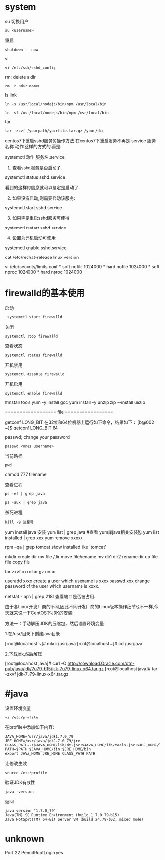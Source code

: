 # system

su 切换用户

```shell
su <username>				
```

 重启

```shell
shutdown -r now
```

vi 

```shell
vi /etc/ssh/sshd_config
```

rm; delete a dir

```shell
rm -r <dir name>	
```

ls link

```shell
ln -s /usr/local/nodejs/bin/npm /usr/local/bin
```

```
ln -sf /usr/local/nodejs/bin/npm /usr/local/bin
```

tar

```shell
tar -zcvf /yourpath/yourfile.tar.gz /your/dir
```





centos7下重启sshd服务的操作方法
在centos7下重启服务不再是 service 服务名称 动作 这样的方式的.而是:

systemctl 动作 服务名.service

1. 查看sshd服务是否启动了.

systemctl status sshd.service

看到的这样的信息就可以确定是启动了.

2. 如果没有启动,则需要启动该服务:

systemctl start sshd.service

3. 如果需要重启sshd服务可使得

systemctl restart sshd.service

4. 设置为开机启动可使用:



systemctl enable sshd.service



cat /etc/redhat-release   	linux version



vi /etc/security/limits.conf
	* soft nofile 1024000
	* hard nofile 1024000
	* soft nproc 1024000
	* hard nproc 1024000

# firewalld的基本使用
启动
```shell
 systemctl start firewalld
```
关闭
```shell
systemctl stop firewalld
```
查看状态
```shell
systemctl status firewalld
```
开机禁用  
```shell
systemctl disable firewalld
```
开机启用  
```shell
systemctl enable firewalld
```

#install tools
yum -y install gcc
yum install -y unzip zip	--install unzip


================== file =================



getconf LONG_BIT
在32位和64位机器上运行如下命令，结果如下：
[b@002 ~]$ getconf LONG_BIT
64



passwd;	change your password

```shell
passwd <ones username>	
```

当前路径

```
pwd
```



chmod 777 filename

查看进程
```shell
ps -ef | grep java 
```
```shell
ps -aux | grep java
```
杀死进程
```shell
kill -9 进程号
```


yum install java	安装
yum list | grep java 	#查看 yum库java相关安装包
yum list installed | grep xxx
yum remove xxxxx

rpm –qa | grep tomcat	show installed like 'tomcat'

mkdir	create dir
mv file /dir		move file/rename
mv dir1 dir2		rename dir
cp file file		copy file


tar zxvf xxxx.tar.gz	untar


useradd xxxx   		create a user which usename is xxxx
passwd xxx		change password of the user which username is xxxx.


netstat - apn | grep 2181 查看端口是否被占用.



由于各Linux开发厂商的不同,因此不同开发厂商的Linux版本操作细节也不一样,今天就来说一下CentOS下JDK的安装:

方法一：手动解压JDK的压缩包，然后设置环境变量

1.在/usr/目录下创建java目录

[root@localhost ~]# mkdir/usr/java
[root@localhost ~]# cd /usr/java

2.下载jdk,然后解压

[root@localhost java]# curl -O http://download.Oracle.com/otn-pub/java/jdk/7u79-b15/jdk-7u79-linux-x64.tar.gz 
[root@localhost java]# tar -zxvf jdk-7u79-linux-x64.tar.gz

# #java

设置环境变量

```shell
vi /etc/profile
```

在profile中添加如下内容:

```
JAVA_HOME=/usr/java/jdk1.7.0_79
JRE_HOME=/usr/java/jdk1.7.0_79/jre
CLASS_PATH=.:$JAVA_HOME/lib/dt.jar:$JAVA_HOME/lib/tools.jar:$JRE_HOME/lib
PATH=$PATH:$JAVA_HOME/bin:$JRE_HOME/bin
export JAVA_HOME JRE_HOME CLASS_PATH PATH
```

让修改生效

```shell
source /etc/profile
```

验证JDK有效性

```shell
java -version		
```
返回
```shell
java version "1.7.0_79"
Java(TM) SE Runtime Environment (build 1.7.0_79-b15)
Java HotSpot(TM) 64-Bit Server VM (build 24.79-b02, mixed mode)
```

# unknown

Port 22
PermitRootLogin yes